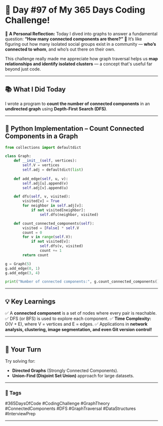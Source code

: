 # 🎯 Day #97 of My 365 Days Coding Challenge!

💭 **A Personal Reflection:**
Today I dived into graphs to answer a fundamental question: **“How many connected components are there?”** 🧩
It’s like figuring out how many isolated social groups exist in a community — **who’s connected to whom**, and who’s out there on their own.

This challenge really made me appreciate how graph traversal helps us **map relationships and identify isolated clusters** — a concept that's useful far beyond just code.

---

## 📚 What I Did Today

I wrote a program to **count the number of connected components** in an **undirected graph** using **Depth-First Search (DFS)**.

---

## 📝 Python Implementation – Count Connected Components in a Graph

```python
from collections import defaultdict

class Graph:
    def __init__(self, vertices):
        self.V = vertices
        self.adj = defaultdict(list)
    
    def add_edge(self, u, v):
        self.adj[u].append(v)
        self.adj[v].append(u)

    def dfs(self, v, visited):
        visited[v] = True
        for neighbor in self.adj[v]:
            if not visited[neighbor]:
                self.dfs(neighbor, visited)

    def count_connected_components(self):
        visited = [False] * self.V
        count = 0
        for v in range(self.V):
            if not visited[v]:
                self.dfs(v, visited)
                count += 1
        return count

g = Graph(5)
g.add_edge(0, 1)
g.add_edge(3, 4)

print("Number of connected components:", g.count_connected_components())
```

---

## 💡 Key Learnings

✅ A **connected component** is a set of nodes where every pair is reachable.
✅ DFS (or BFS) is used to explore each component.
✅ **Time Complexity:** O(V + E), where V = vertices and E = edges.
✅ Applications in **network analysis, clustering, image segmentation, and even Git version control!**

---

## 🚀 Your Turn

Try solving for:

* **Directed Graphs** (Strongly Connected Components).
* **Union-Find (Disjoint Set Union)** approach for large datasets.

---

### 🔖 Tags

\#365DaysOfCode #CodingChallenge #GraphTheory #ConnectedComponents #DFS #GraphTraversal #DataStructures #InterviewPrep

---